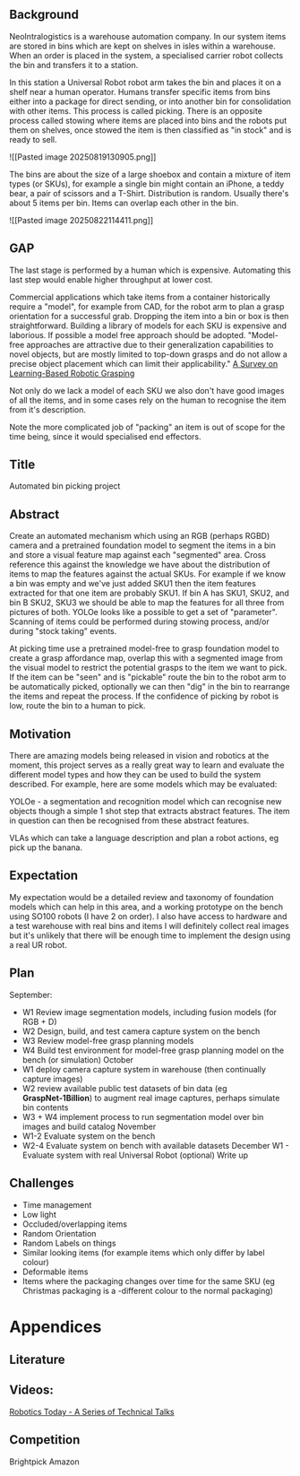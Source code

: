 
## Background

NeoIntralogistics is a warehouse automation company. In our system items are stored in bins  which are kept on shelves in isles within a warehouse. When an order is placed in the system, a specialised carrier robot collects the bin and transfers it to a station.

In this station a Universal Robot robot arm takes the bin and places it on a shelf near a human operator. Humans transfer specific items from bins either into a package for direct sending, or into another bin for consolidation with other items.  This process is called picking. There is an opposite process called stowing where items are placed into bins and the robots put them on shelves, once stowed the item is then classified as "in stock" and is ready to sell.

![[Pasted image 20250819130905.png]]

The bins are about the size of a large shoebox and contain a mixture of item types (or SKUs), for example a single bin might contain an iPhone, a teddy bear, a pair of scissors and a T-Shirt. Distribution is random. Usually there's about 5 items per bin. Items can overlap each other in the bin.  

![[Pasted image 20250822114411.png]]

## GAP

The last stage is performed by a human which is expensive. Automating this last step would enable higher throughput at lower cost.

Commercial applications which take items from a container historically require a "model", for example from CAD, for the robot arm to plan a grasp orientation for a successful grab. Dropping the item into a bin or box is then straightforward. Building a library of models for each SKU is expensive and laborious. If possible a model free approach should be adopted. "Model-free approaches are attractive due to their generalization capabilities to novel objects, but are mostly limited to top-down grasps and do not allow a precise object placement which can limit their applicability." [A Survey on Learning-Based Robotic Grasping](https://link.springer.com/content/pdf/10.1007/s43154-020-00021-6.pdf)

Not only do we lack a model of each SKU we also don't have good images of all the items, and in some cases rely on the human to recognise the item from it's description.

Note the more complicated job of "packing" an item is out of scope for the time being, since it would specialised end effectors.

## Title
Automated bin picking project

## Abstract

Create an automated mechanism which using an RGB (perhaps RGBD) camera and a pretrained foundation model to segment the items in a bin and store a visual feature map against each "segmented" area. Cross reference this against the knowledge we have about the distribution of items to map the features against the actual SKUs. For example if we know a bin was empty and we've just added SKU1 then the item features extracted for that one item are probably SKU1. If bin A has SKU1, SKU2, and bin B SKU2, SKU3 we should be able to map the features for all three from pictures of both. YOLOe looks like a possible to get a set of "parameter". Scanning of items could be performed during stowing process, and/or during "stock taking" events.

At picking time use a pretrained model-free to grasp foundation model to create a grasp affordance map, overlap this with a segmented image from the visual model to restrict the potential grasps to the item we want to pick. If the item can be "seen" and is "pickable" route the bin to the robot arm to be automatically picked, optionally we can then "dig" in the bin to rearrange the items and repeat the process. If the confidence of picking by robot is low, route the bin to a human to pick.  
## Motivation

There are amazing models being released in vision and robotics at the moment, this project serves as a really great way to learn and evaluate the different model types and how they can be used to build the system described. For example, here are some models which may be evaluated:

YOLOe - a segmentation and recognition model which can recognise new objects though a simple 1 shot step that extracts abstract features. The item in question can then be recognised from these abstract features.

VLAs which can take a language description and plan a robot actions, eg pick up the banana.

## Expectation 

My expectation would be a detailed review and taxonomy of foundation models which can help in this area, and a working prototype on the bench using SO100 robots (I have 2 on order). I also have access to hardware and a test warehouse with real bins and items I will definitely collect real images but it's unlikely that there will be enough time to implement the design using a real UR robot.

## Plan

September: 
-  W1 Review image segmentation models, including fusion models (for RGB + D)
-  W2 Design, build, and test camera capture system on the bench
-  W3 Review model-free grasp planning models
-  W4 Build test environment for model-free grasp planning model on the bench (or simulation)
October 
- W1 deploy camera capture system in warehouse (then continually capture images)
- W2 review available public test datasets of bin data (eg **GraspNet‑1Billion**) to augment real image captures, perhaps simulate bin contents 
- W3 + W4 implement process to run segmentation model over bin images and build catalog
November
- W1-2 Evaluate system on the bench
- W2-4 Evaluate system on bench with available datasets
December
	W1 - Evaluate system with real Universal Robot (optional)
	Write up

## Challenges

- Time management
- Low light
- Occluded/overlapping items
- Random Orientation
- Random Labels on things
- Similar looking items (for example items which only differ by label colour)
- Deformable items
- Items where the packaging changes over time for the same SKU (eg Christmas packaging is a -different colour to the normal packaging)

# Appendices

## Literature 

## Videos:
[Robotics Today - A Series of Technical Talks](https://roboticstoday.github.io/)



## Competition
Brightpick
Amazon
